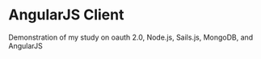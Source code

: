 # AngularJS Client

Demonstration of my study on oauth 2.0, Node.js, Sails.js, MongoDB, and AngularJS
